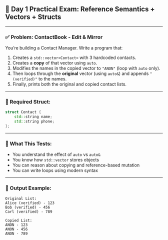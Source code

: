 ## 🧪 **Day 1 Practical Exam: Reference Semantics + Vectors + Structs**

---

### ✅ **Problem: ContactBook - Edit & Mirror**

You’re building a Contact Manager.
Write a program that:

1. Creates a `std::vector<Contact>` with 3 hardcoded contacts.
2. Creates a **copy** of that vector using `auto`.
3. Modifies the names in the copied vector to `"ANON"` (loop with `auto` only).
4. Then loops through the **original** vector (using `auto&`) and appends `" (verified)"` to the names.
5. Finally, prints both the original and copied contact lists.

---

### 🧱 Required Struct:

```cpp
struct Contact {
    std::string name;
    std::string phone;
};
```

---

### 🧠 What This Tests:

* You understand the effect of `auto` vs `auto&`
* You know how `std::vector` stores objects
* You can reason about copying and reference-based mutation
* You can write loops using modern syntax

---

### 🧯 Output Example:

```
Original List:
Alice (verified) - 123
Bob (verified) - 456
Carl (verified) - 789

Copied List:
ANON - 123
ANON - 456
ANON - 789
```
